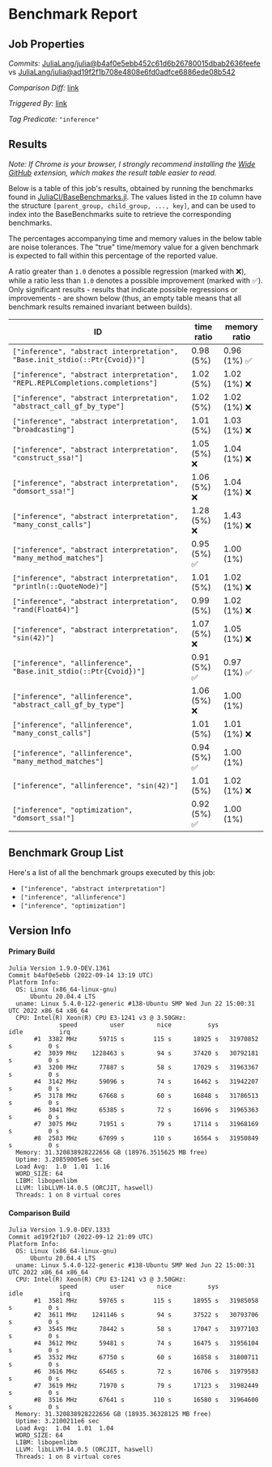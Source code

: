 # Benchmark Report

## Job Properties

*Commits:* [JuliaLang/julia@b4af0e5ebb452c61d6b26780015dbab2636feefe](https://github.com/JuliaLang/julia/commit/b4af0e5ebb452c61d6b26780015dbab2636feefe) vs [JuliaLang/julia@ad19f2f1b708e4808e6fd0adfce6886ede08b542](https://github.com/JuliaLang/julia/commit/ad19f2f1b708e4808e6fd0adfce6886ede08b542)

*Comparison Diff:* [link](https://github.com/JuliaLang/julia/compare/ad19f2f1b708e4808e6fd0adfce6886ede08b542..b4af0e5ebb452c61d6b26780015dbab2636feefe)

*Triggered By:* [link](https://github.com/JuliaLang/julia/commit/b4af0e5ebb452c61d6b26780015dbab2636feefe#commitcomment-84114347)

*Tag Predicate:* `"inference"`

## Results

*Note: If Chrome is your browser, I strongly recommend installing the [Wide GitHub](https://chrome.google.com/webstore/detail/wide-github/kaalofacklcidaampbokdplbklpeldpj?hl=en)
extension, which makes the result table easier to read.*

Below is a table of this job's results, obtained by running the benchmarks found in
[JuliaCI/BaseBenchmarks.jl](https://github.com/JuliaCI/BaseBenchmarks.jl). The values
listed in the `ID` column have the structure `[parent_group, child_group, ..., key]`,
and can be used to index into the BaseBenchmarks suite to retrieve the corresponding
benchmarks.

The percentages accompanying time and memory values in the below table are noise tolerances. The "true"
time/memory value for a given benchmark is expected to fall within this percentage of the reported value.

A ratio greater than `1.0` denotes a possible regression (marked with :x:), while a ratio less
than `1.0` denotes a possible improvement (marked with :white_check_mark:). Only significant results - results
that indicate possible regressions or improvements - are shown below (thus, an empty table means that all
benchmark results remained invariant between builds).

| ID | time ratio | memory ratio |
|----|------------|--------------|
| `["inference", "abstract interpretation", "Base.init_stdio(::Ptr{Cvoid})"]` | 0.98 (5%)  | 0.96 (1%) :white_check_mark: |
| `["inference", "abstract interpretation", "REPL.REPLCompletions.completions"]` | 1.02 (5%)  | 1.02 (1%) :x: |
| `["inference", "abstract interpretation", "abstract_call_gf_by_type"]` | 1.02 (5%)  | 1.02 (1%) :x: |
| `["inference", "abstract interpretation", "broadcasting"]` | 1.01 (5%)  | 1.03 (1%) :x: |
| `["inference", "abstract interpretation", "construct_ssa!"]` | 1.05 (5%) :x: | 1.04 (1%) :x: |
| `["inference", "abstract interpretation", "domsort_ssa!"]` | 1.06 (5%) :x: | 1.04 (1%) :x: |
| `["inference", "abstract interpretation", "many_const_calls"]` | 1.28 (5%) :x: | 1.43 (1%) :x: |
| `["inference", "abstract interpretation", "many_method_matches"]` | 0.95 (5%) :white_check_mark: | 1.00 (1%)  |
| `["inference", "abstract interpretation", "println(::QuoteNode)"]` | 1.01 (5%)  | 1.02 (1%) :x: |
| `["inference", "abstract interpretation", "rand(Float64)"]` | 0.99 (5%)  | 1.02 (1%) :x: |
| `["inference", "abstract interpretation", "sin(42)"]` | 1.07 (5%) :x: | 1.05 (1%) :x: |
| `["inference", "allinference", "Base.init_stdio(::Ptr{Cvoid})"]` | 0.91 (5%) :white_check_mark: | 0.97 (1%) :white_check_mark: |
| `["inference", "allinference", "abstract_call_gf_by_type"]` | 1.06 (5%) :x: | 1.00 (1%)  |
| `["inference", "allinference", "many_const_calls"]` | 1.01 (5%)  | 1.01 (1%) :x: |
| `["inference", "allinference", "many_method_matches"]` | 0.94 (5%) :white_check_mark: | 1.00 (1%)  |
| `["inference", "allinference", "sin(42)"]` | 1.01 (5%)  | 1.02 (1%) :x: |
| `["inference", "optimization", "domsort_ssa!"]` | 0.92 (5%) :white_check_mark: | 1.00 (1%)  |

## Benchmark Group List

Here's a list of all the benchmark groups executed by this job:

- `["inference", "abstract interpretation"]`
- `["inference", "allinference"]`
- `["inference", "optimization"]`

## Version Info

#### Primary Build

```
Julia Version 1.9.0-DEV.1361
Commit b4af0e5ebb (2022-09-14 13:19 UTC)
Platform Info:
  OS: Linux (x86_64-linux-gnu)
      Ubuntu 20.04.4 LTS
  uname: Linux 5.4.0-122-generic #138-Ubuntu SMP Wed Jun 22 15:00:31 UTC 2022 x86_64 x86_64
  CPU: Intel(R) Xeon(R) CPU E3-1241 v3 @ 3.50GHz: 
              speed         user         nice          sys         idle          irq
       #1  3382 MHz      59715 s        115 s      18925 s   31970852 s          0 s
       #2  3039 MHz    1228463 s         94 s      37420 s   30792181 s          0 s
       #3  3200 MHz      77887 s         58 s      17029 s   31963367 s          0 s
       #4  3142 MHz      59096 s         74 s      16462 s   31942207 s          0 s
       #5  3178 MHz      67668 s         60 s      16848 s   31786513 s          0 s
       #6  3041 MHz      65385 s         72 s      16696 s   31965363 s          0 s
       #7  3075 MHz      71951 s         79 s      17114 s   31968169 s          0 s
       #8  2583 MHz      67099 s        110 s      16564 s   31950849 s          0 s
  Memory: 31.320838928222656 GB (18976.3515625 MB free)
  Uptime: 3.20859005e6 sec
  Load Avg:  1.0  1.01  1.16
  WORD_SIZE: 64
  LIBM: libopenlibm
  LLVM: libLLVM-14.0.5 (ORCJIT, haswell)
  Threads: 1 on 8 virtual cores

```

#### Comparison Build

```
Julia Version 1.9.0-DEV.1333
Commit ad19f2f1b7 (2022-09-12 21:09 UTC)
Platform Info:
  OS: Linux (x86_64-linux-gnu)
      Ubuntu 20.04.4 LTS
  uname: Linux 5.4.0-122-generic #138-Ubuntu SMP Wed Jun 22 15:00:31 UTC 2022 x86_64 x86_64
  CPU: Intel(R) Xeon(R) CPU E3-1241 v3 @ 3.50GHz: 
              speed         user         nice          sys         idle          irq
       #1  3581 MHz      59765 s        115 s      18955 s   31985058 s          0 s
       #2  3611 MHz    1241146 s         94 s      37522 s   30793706 s          0 s
       #3  3545 MHz      78442 s         58 s      17047 s   31977103 s          0 s
       #4  3612 MHz      59481 s         74 s      16475 s   31956104 s          0 s
       #5  3532 MHz      67750 s         60 s      16858 s   31800711 s          0 s
       #6  3616 MHz      65465 s         72 s      16706 s   31979583 s          0 s
       #7  3619 MHz      71970 s         79 s      17123 s   31982449 s          0 s
       #8  3516 MHz      67641 s        110 s      16580 s   31964600 s          0 s
  Memory: 31.320838928222656 GB (18935.36328125 MB free)
  Uptime: 3.2100211e6 sec
  Load Avg:  1.04  1.01  1.04
  WORD_SIZE: 64
  LIBM: libopenlibm
  LLVM: libLLVM-14.0.5 (ORCJIT, haswell)
  Threads: 1 on 8 virtual cores

```
